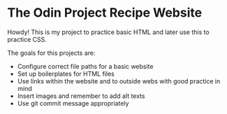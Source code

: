 # The Odin Project Recipe Website

Howdy! This is my project to practice basic HTML and later use this to practice CSS.

The goals for this projects are:
- Configure correct file paths for a basic website
- Set up boilerplates for HTML files
- Use links within the website and to outside webs with good practice in mind
- Insert images and remember to add alt texts
- Use git commit message appropriately